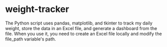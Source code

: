 # weight-tracker
The Python script uses pandas, matplotlib, and tkinter to track my daily weight, store the data in an Excel file, and generate a dashboard from the file.
When you use it, you need to create an Excel file locally and modify the file_path variable's path.
